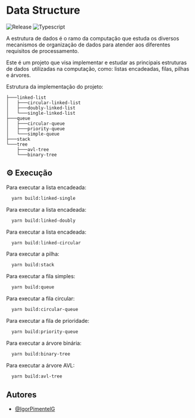 # Data Structure

![Release](https://img.shields.io/badge/release-1.0.0-brightgreen) ![Typescript](https://img.shields.io/badge/Typescript-5.0.2-blue)

A estrutura de dados é o ramo da computação que estuda os diversos mecanismos de organização de dados para atender aos diferentes requisitos de processamento.

Este é um projeto que visa implementar e estudar as principais estruturas de dados  utilizadas na computação, como: listas encadeadas, filas, pilhas e árvores.

Estrutura da implementação do projeto:

```
├───linked-list
│   ├───circular-linked-list
│   ├───doubly-linked-list
│   └───single-linked-list
├───queue
│   ├───circular-queue
│   ├───priority-queue
│   └───simple-queue
├───stack
└───tree
    ├───avl-tree
    └───binary-tree
```

## ⚙️ Execução

Para executar a lista encadeada:

```bash
  yarn build:linked-single
```

Para executar a lista encadeada:

```bash
  yarn build:linked-doubly
```

Para executar a lista encadeada:

```bash
  yarn build:linked-circular
```

Para executar a pilha:

```bash
  yarn build:stack
```

Para executar a fila simples:

```bash
  yarn build:queue
```

Para executar a fila circular:

```bash
  yarn build:circular-queue
```

Para executar a fila de prioridade:

```bash
  yarn build:priority-queue
```

Para executar a árvore binária:

```bash
  yarn build:binary-tree
```

Para executar a árvore AVL:

```bash
  yarn build:avl-tree
```

## Autores

- [@IgorPimentelG](https://www.github.com/IgorPimentelG)